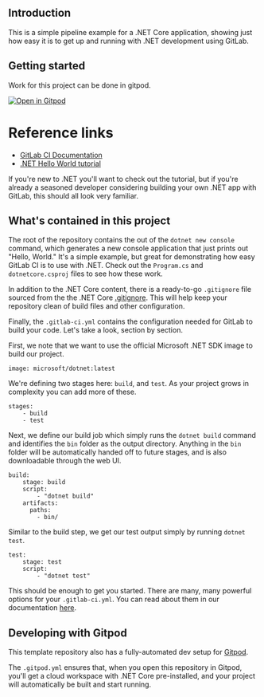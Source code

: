 ## Introduction

This is a simple pipeline example for a .NET Core application, showing just
how easy it is to get up and running with .NET development using GitLab.

## Getting started

Work for this project can be done in gitpod.

[![Open in Gitpod](https://gitpod.io/button/open-in-gitpod.svg)](https://gitpod.io/#https://github.com/Ars-coding-club/Dotnet-2021)

# Reference links

- [GitLab CI Documentation](https://docs.gitlab.com/ee/ci/)
- [.NET Hello World tutorial](https://dotnet.microsoft.com/learn/dotnet/hello-world-tutorial/)

If you're new to .NET you'll want to check out the tutorial, but if you're
already a seasoned developer considering building your own .NET app with GitLab,
this should all look very familiar.

## What's contained in this project

The root of the repository contains the out of the `dotnet new console` command,
which generates a new console application that just prints out "Hello, World."
It's a simple example, but great for demonstrating how easy GitLab CI is to
use with .NET. Check out the `Program.cs` and `dotnetcore.csproj` files to
see how these work.

In addition to the .NET Core content, there is a ready-to-go `.gitignore` file
sourced from the the .NET Core [.gitignore](https://github.com/dotnet/core/blob/master/.gitignore). This
will help keep your repository clean of build files and other configuration.

Finally, the `.gitlab-ci.yml` contains the configuration needed for GitLab
to build your code. Let's take a look, section by section.

First, we note that we want to use the official Microsoft .NET SDK image
to build our project.

```
image: microsoft/dotnet:latest
```

We're defining two stages here: `build`, and `test`. As your project grows
in complexity you can add more of these.

```
stages:
    - build
    - test
```

Next, we define our build job which simply runs the `dotnet build` command and
identifies the `bin` folder as the output directory. Anything in the `bin` folder
will be automatically handed off to future stages, and is also downloadable through
the web UI.

```
build:
    stage: build
    script:
        - "dotnet build"
    artifacts:
      paths:
        - bin/
```

Similar to the build step, we get our test output simply by running `dotnet test`.

```
test:
    stage: test
    script: 
        - "dotnet test"
```

This should be enough to get you started. There are many, many powerful options 
for your `.gitlab-ci.yml`. You can read about them in our documentation 
[here](https://docs.gitlab.com/ee/ci/yaml/).

## Developing with Gitpod

This template repository also has a fully-automated dev setup for [Gitpod](https://docs.gitlab.com/ee/integration/gitpod.html).

The `.gitpod.yml` ensures that, when you open this repository in Gitpod, you'll get a cloud workspace with .NET Core pre-installed, and your project will automatically be built and start running.
